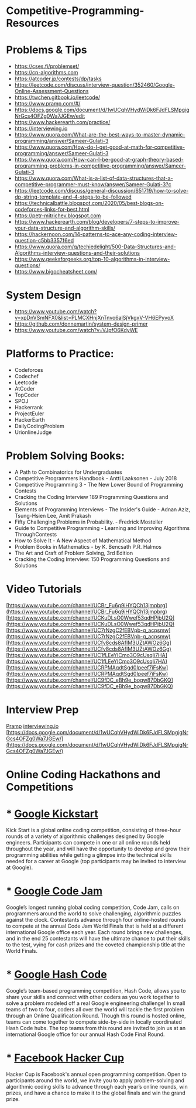 # Competitive-Programming-Resources

# Problems & Tips
* https://cses.fi/problemset/
* https://cp-algorithms.com
* https://atcoder.jp/contests/dp/tasks
* https://leetcode.com/discuss/interview-question/352460/Google-Online-Assessment-Questions
* https://twchen.gitbook.io/leetcode/
* https://www.pramp.com/#/
* https://docs.google.com/document/d/1wUCqhVHydWiDk6FJdFLSMpgigNrGcs4OFZg0Wa7JGEw/edit
* https://www.hackerearth.com/practice/
* https://interviewing.io
* https://www.quora.com/What-are-the-best-ways-to-master-dynamic-programming/answer/Sameer-Gulati-3
* https://www.quora.com/How-do-I-get-good-at-math-for-competitive-programming/answer/Sameer-Gulati-3
* https://www.quora.com/How-can-I-be-good-at-graph-theory-based-programming-problems-in-competitive-programming/answer/Sameer-Gulati-3
* https://www.quora.com/What-is-a-list-of-data-structures-that-a-competitive-programmer-must-know/answer/Sameer-Gulati-3?c
* https://leetcode.com/discuss/general-discussion/651719/how-to-solve-dp-string-template-and-4-steps-to-be-followed
* https://technicalbattle.blogspot.com/2020/05/best-blogs-on-codeforces-links-for-best.html
* https://petr-mitrichev.blogspot.com
* https://www.hackerearth.com/blog/developers/7-steps-to-improve-your-data-structure-and-algorithm-skills/
* https://hackernoon.com/14-patterns-to-ace-any-coding-interview-question-c5bb3357f6ed
* https://www.quora.com/q/techiedelight/500-Data-Structures-and-Algorithms-interview-questions-and-their-solutions
* https://www.geeksforgeeks.org/top-10-algorithms-in-interview-questions/
* https://www.bigocheatsheet.com/

# System Design
* https://www.youtube.com/watch?v=xpDnVSmNFX0&list=PLMCXHnjXnTnvo6alSjVkgxV-VH6EPyvoX
* https://github.com/donnemartin/system-design-primer
* https://www.youtube.com/watch?v=VJpfO6KdyWE

# Platforms to Practice:
* Codeforces
* Codechef
* Leetcode
* AtCoder
* TopCoder
* SPOJ
* Hackerrank
* ProjectEuler
* HackerEarth
* DailyCodingProblem
* UrionlineJudge

# Problem Solving Books:
* A Path to Combinatorics for Undergraduates
* Competitive Programmers Handbook - Antti Laaksonen - July 2018
* Competitive Programming 3 - The New Lower Bound of Programming Contests
* Cracking the Coding Interview 189 Programming Questions and Solutions
* Elements of Programming Interviews - The Insider's Guide - Adnan Aziz, Tsung-Hsien Lee, Amit Prakash
* Fifty Challenging Problems in Probability. - Fredrick Mosteller
* Guide to Competitive Programming - Learning and Improving Algorithms ThroughContests
* How to Solve It - A New Aspect of Mathematical Method
* Problem Books in Mathematics - by K. Bencsath P.R. Halmos
* The Art and Craft of Problem Solving, 3rd Edition
* Cracking the Coding Interview: 150 Programming Questions and Solutions

#  Video Tutorials
[https://www.youtube.com/channel/UCBr_Fu6q9iHYQCh13jmpbrg](https://www.youtube.com/channel/UCBr_Fu6q9iHYQCh13jmpbrg)
[https://www.youtube.com/channel/UCKuDLsO0Wwef53qdHPjbU2Q](https://www.youtube.com/channel/UCKuDLsO0Wwef53qdHPjbU2Q)
[https://www.youtube.com/channel/UC7rNzgC2fEBVpb-q_acpsmw](https://www.youtube.com/channel/UC7rNzgC2fEBVpb-q_acpsmw)
[https://www.youtube.com/channel/UCfv8cds8AfIM3UZtAWOz6Gg](https://www.youtube.com/channel/UCfv8cds8AfIM3UZtAWOz6Gg)
[https://www.youtube.com/channel/UC1fLEeYICmo3O9cUsqIi7HA](https://www.youtube.com/channel/UC1fLEeYICmo3O9cUsqIi7HA)
[https://www.youtube.com/channel/UCRPMAqdtSgd0Ipeef7iFsKw](https://www.youtube.com/channel/UCRPMAqdtSgd0Ipeef7iFsKw)
[https://www.youtube.com/channel/UC9fDC_eBh9e_bogw87DbGKQ](https://www.youtube.com/channel/UC9fDC_eBh9e_bogw87DbGKQ)

# Interview Prep
[Pramp](https://www.pramp.com/#/)
[interviewing.io](https://interviewing.io/)
[https://docs.google.com/document/d/1wUCqhVHydWiDk6FJdFLSMpgigNrGcs4OFZg0Wa7JGEw/](https://docs.google.com/document/d/1wUCqhVHydWiDk6FJdFLSMpgigNrGcs4OFZg0Wa7JGEw/)

# Online Coding Hackathons and Competitions
# * [Google Kickstart](https://codingcompetitions.withgoogle.com/kickstart)
Kick Start is a global online coding competition, consisting of three-hour rounds of a variety of algorithmic challenges designed by Google engineers. Participants can compete in one or all online rounds held throughout the year, and will have the opportunity to develop and grow their programming abilities while getting a glimpse into the technical skills needed for a career at Google (top participants may be invited to interview at Google).

# * [Google Code Jam](https://codingcompetitions.withgoogle.com/codejam)
Google’s longest running global coding competition, Code Jam, calls on programmers around the world to solve challenging, algorithmic puzzles against the clock. Contestants advance through four online-hosted rounds to compete at the annual Code Jam World Finals that is held at a different international Google office each year. Each round brings new challenges, and in the end 25 contestants will have the ultimate chance to put their skills to the test, vying for cash prizes and the coveted championship title at the World Finals.

# * [Google Hash Code](https://codingcompetitions.withgoogle.com/hashcode/)
Google’s team-based programming competition, Hash Code, allows you to share your skills and connect with other coders as you work together to solve a problem modeled off a real Google engineering challenge! In small teams of two to four, coders all over the world will tackle the first problem through an Online Qualification Round. Though this round is hosted online, teams can come together to compete side-by-side in locally coordinated Hash Code hubs. The top teams from this round are invited to join us at an international Google office for our annual Hash Code Final Round.

# * [Facebook Hacker Cup](https://www.facebook.com/codingcompetitions/hacker-cup/)
Hacker Cup is Facebook's annual open programming competition. Open to participants around the world, we invite you to apply problem-solving and algorithmic coding skills to advance through each year’s online rounds, win prizes, and have a chance to make it to the global finals and win the grand prize.
